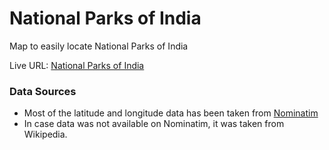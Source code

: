# National Parks of India
Map to easily locate National Parks of India

Live URL: [National Parks of India](https://npoi.netlify.app)

### Data Sources
- Most of the latitude and longitude data has been taken from [Nominatim](https://nominatim.openstreetmap.org)
- In case data was not available on Nominatim, it was taken from Wikipedia.
